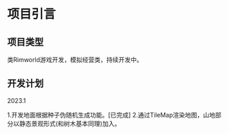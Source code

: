 # 项目引言

## **项目类型**

类Rimworld游戏开发，模拟经营类，持续开发中。

## 开发计划

2023.1

1.开发地面根据种子伪随机生成功能。[已完成]
2.通过TileMap渲染地图，山地部分以静态景观形式(和树木基本同理)加入。
